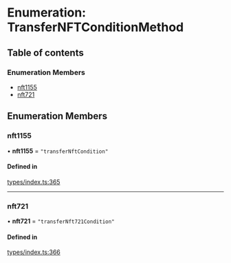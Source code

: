 # Enumeration: TransferNFTConditionMethod

## Table of contents

### Enumeration Members

- [nft1155](TransferNFTConditionMethod.md#nft1155)
- [nft721](TransferNFTConditionMethod.md#nft721)

## Enumeration Members

### nft1155

• **nft1155** = ``"transferNftCondition"``

#### Defined in

[types/index.ts:365](https://github.com/nevermined-io/react-components/blob/d91af20/catalog/src/types/index.ts#L365)

___

### nft721

• **nft721** = ``"transferNft721Condition"``

#### Defined in

[types/index.ts:366](https://github.com/nevermined-io/react-components/blob/d91af20/catalog/src/types/index.ts#L366)
